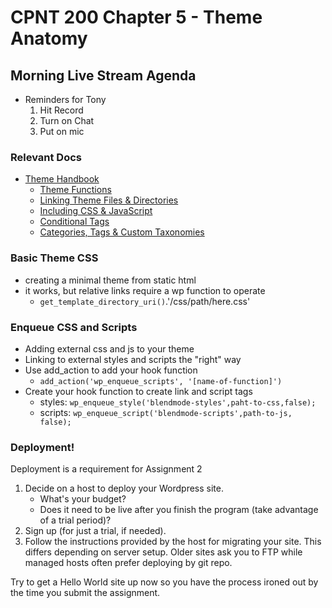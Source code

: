 # CPNT 200 Chapter 5 - Theme Anatomy
## Morning Live Stream Agenda
- Reminders for Tony
    1. Hit Record
    2. Turn on Chat
    3. Put on mic

### Relevant Docs
- [Theme Handbook](https://developer.wordpress.org/themes/)
  - [Theme Functions](https://developer.wordpress.org/themes/basics/theme-functions/)
  - [Linking Theme Files & Directories](https://developer.wordpress.org/themes/basics/linking-theme-files-directories/)
  - [Including CSS & JavaScript](https://developer.wordpress.org/themes/basics/including-css-javascript/)
  - [Conditional Tags](https://developer.wordpress.org/themes/basics/conditional-tags/)
  - [Categories, Tags & Custom Taxonomies](https://developer.wordpress.org/themes/basics/categories-tags-custom-taxonomies/)

### Basic Theme CSS
- creating a minimal theme from static html
- it works, but relative links require a wp function to operate
  - `get_template_directory_uri()`.'/css/path/here.css'

### Enqueue CSS and Scripts
- Adding external css and js to your theme
- Linking to external styles and scripts the "right" way
- Use add_action to add your hook function
  - `add_action('wp_enqueue_scripts', '[name-of-function]')`
- Create your hook function to create link and script tags
  - styles: `wp_enqueue_style('blendmode-styles',paht-to-css,false);`
  - scripts: `wp_enqueue_script('blendmode-scripts',path-to-js, false);`

### Deployment!
Deployment is a requirement for Assignment 2
1. Decide on a host to deploy your Wordpress site.
    - What's your budget?
    - Does it need to be live after you finish the program (take advantage of a trial period)?
2. Sign up (for just a trial, if needed).
3. Follow the instructions provided by the host for migrating your site. This differs depending on server setup. Older sites ask you to FTP while managed hosts often prefer deploying by git repo.

Try to get a Hello World site up now so you have the process ironed out by the time you submit the assignment.